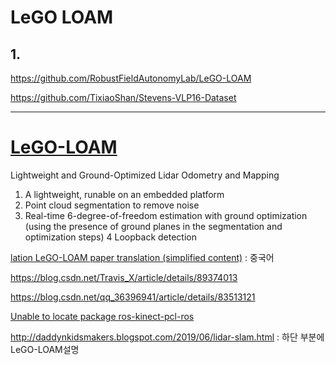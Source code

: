 # LeGO LOAM 



## 1.

https://github.com/RobustFieldAutonomyLab/LeGO-LOAM




https://github.com/TixiaoShan/Stevens-VLP16-Dataset


---


# [LeGO-LOAM](https://github.com.cnpmjs.org/topics/velodyne)

Lightweight and Ground-Optimized Lidar Odometry and Mapping
1) A lightweight, runable on an embedded platform 
2) Point cloud segmentation to remove noise 
3) Real-time 6-degree-of-freedom estimation with ground optimization (using the presence of ground planes in the segmentation and optimization steps) 
4 Loopback detection

[lation LeGO-LOAM paper translation (simplified content)](https://blog.csdn.net/wykxwyc/article/details/89605721) : 중국어 

https://blog.csdn.net/Travis_X/article/details/89374013

https://blog.csdn.net/qq_36396941/article/details/83513121


[Unable to locate package ros-kinect-pcl-ros](https://blog.csdn.net/weixin_43211438/article/details/88898544)


http://daddynkidsmakers.blogspot.com/2019/06/lidar-slam.html : 하단 부분에 LeGO-LOAM설명 